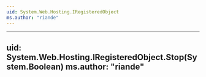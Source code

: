 ```yaml
---
uid: System.Web.Hosting.IRegisteredObject
ms.author: "riande"
---
```


---
uid: System.Web.Hosting.IRegisteredObject.Stop(System.Boolean)
ms.author: "riande"
---
